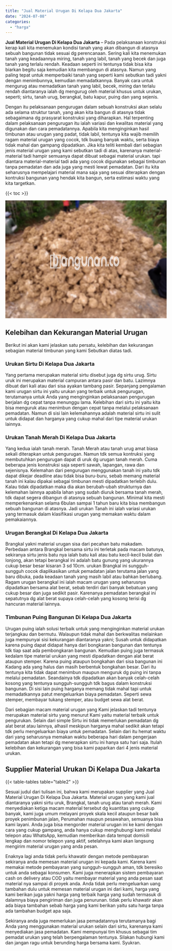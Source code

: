 ```yaml
---
title: "Jual Material Urugan Di Kelapa Dua Jakarta"
date: "2024-07-08"
categories: 
  - "harga"
---
```


**Jual Material Urugan Di Kelapa Dua Jakarta** – Pada pelaksanaan konstruksi kerap kali kita menemukan kondisi tanah yang akan dibangun di atasnya sebuah bangunan tidak sesuai dg perencanaan. Sering kali kita menemukan tanah yang keadaannya miring, tanah yang labil, tanah yang becek dan juga tanah yang terlalu rendah. Keadaan seperti ini tentunya tidak bisa kita biarkan begitu saja kemudian kita membangun di atasnya. Namun yang paling tepat untuk memperbaiki tanah yang seperti kami sebutkan tadi yakni dengan menimbunnya, kemudian memadatkannya. Banyak cara untuk mengurug atau memadatkan tanah yang labil, becek, miring dan terlalu rendah diantaranya ialah dg mengurug oleh material khusus untuk urukan, seperti; sirtu, tanah urug, berangkal, batu kapur, puing dan yang sejenis.

Dengan itu pelaksanaan pengurugan dalam sebuah konstruksi akan selalu ada selama struktur tanah, yang akan kita bangun di atasnya tidak sebagaimana dg prasyarat konstruksi yang diharapkan. Hal terpenting dalam pelaksanaan pengurugan itu ialah variasi dan kwalitas material yang digunakan dan cara pemadatannya. Apabila kita menginginkan hasil timbunan atau urugan yang padat, tidak labil, tentunya kita wajib memilih ragam material urugan yang cocok, tdk buang banyak waktu, serta biaya tidak mahal dan gampang dipadatkan. Jika kita teliti kembali dari sebagian jenis material urugan yang kami sebutkan tadi di atas, karenanya material-material tadi hampir semuanya dapat dibuat sebagai material urukan. tapi diantara material-material tadi ada yang cocok digunakan sebagai timbunan tanpa pemadatan dan ada juga yang mesti lewat pemadatan. Dari itu kita seharusnya mempelajari material mana saja yang sesuai diterapkan dengan kontruksi bangunan yang hendak kita bangun, serta estimasi waktu yang kita targetkan.

{{< toc >}}

![Jual Material Urugan Di Kelapa Dua Jakarta](/images/jual-urugan-31.png)

## Kelebihan dan Kekurangan Material Urugan

Berikut ini akan kami jelaskan satu persatu, kelebihan dan kekurangan sebagian material timbunan yang kami Sebutkan diatas tadi.

### Urukan Sirtu Di Kelapa Dua Jakarta

Yang pertama merupakan material sirtu disebut juga dg sirtu urug. Sirtu uruk ini merupakan material campuran antara pasir dan batu. Lazimnya dibuat dari kali atau dari sisa ayakan tambang pasir. Sepanjang pengalaman kami urugan sirtu ini yaitu urukan yang terbaik untuk pengurugan, terutamanya untuk Anda yang menginginkan pelaksanaan pengurugan berjalan dg cepat tanpa menunggu lama. Kelebihan dari sirtu ini yaitu kita bisa menguruk atau menimbun dengan cepat tanpa melalui pelaksanaan pemadatan. Namun di sisi lain kelemahannya adalah material sirtu ini sulit untuk didapat dan harganya yang cukup mahal dari tipe material urukan lainnya.

### Urukan Tanah Merah Di Kelapa Dua Jakarta

Yang kedua ialah tanah merah. Tanah Merah atau tanah urug amat biasa sekali diterapkan untuk pengurugan. Namun tdk semua kontruksi yang membutuhkan pengurugan dapat di uruk dg urugan tanah merah. Cuma beberapa jenis konstruksi saja seperti sawah, lapangan, rawa dan sejenisnya. Kelemahan dari pengurugan menggunakan tanah ini yaitu tdk dapat dikejar deadline atau tidak bisa buru-buru, sebab memang material tanah ini kalau dipakai sebagai timbunan mesti dipadatkan terlebih dulu. Kalau tidak dipadatkan maka dia akan berubah-ubah strukturnya dan kelemahan lainnya apabila lahan yang sudah diuruk bersama tanah merah, tdk dapat segera dibangun di atasnya sebuah bangunan. Minimal kita mesti memperkenankan selama 6bulan sampai 1 tahun baru kita bisa membangun sebuah bangunan di atasnya. Jadi urukan Tanah ini ialah variasi urukan yang termasuk dalam klasifikasi urugan yang memakan waktu dalam pemakaiannya.

### Urugan Berangkal Di Kelapa Dua Jakarta

Brangkal yakni material urugan sisa dari pecahan batu makadam. Perbedaan antara Brangkal bersama sirtu ini terletak pada macam batunya, sekiranya sirtu jenis batu nya ialah batu kali atau batu kecil-kecil bulat dan lonjong, akan tetapi berangkal ini adalah batu gunung yang ukurannya cukup besar besar kisaran 3 sd 10cm. urukan Brangkal ini sungguh-sungguh cocok diaplikasikan untuk pemadatan jalan terutama jalan yang baru dibuka, pada keadaan tanah yang masih labil atau bahkan berlubang. Ragam urugan berangkal ini ialah macam urugan yang seharusnya dipadatkan bersama alat berat, sebab terdiri dari banyak bebatuan yang cukup besar dan juga sedikit pasir. Karenanya pemadatan berangkal ini sepatutnya dg alat berat supaya celah-celah yang kosong terisi dg hancuran material lainnya.

### Timbunan Puing Bangunan Di Kelapa Dua Jakarta

Urugan puing ialah solusi terbaik untuk yang menginginkan material urukan terjangkau dan bermutu. Walaupun tidak mahal dan berkwalitas melainkan juga mempunyai sisi kekurangan diantaranya yakni; Susah untuk didapatkan karena puing dapat didapat hanya dari bongkaran bangunan dan tentunya tdk tiap saat ada pembongkaran bangunan. Kemudian puing juga termasuk kedalam tipe material urukan yang mesti dipadatkan dengan alat berat ataupun stemper. Karena puing ataupun bongkahan dari sisa bangunan ini Kadang ada yang halus dan masih berbentuk bongkahan besar. Dari itu tentunya kita tidak dapat menimbun maupun menguruk dg puing ini tanpa melalui pemadatan. Seandainya tdk dipadatkan akan banyak celah-celah kosong yang tentunya sungguh-sungguh tdk bagus dalam konstruksi bangunan. Di sisi lain puing harganya memang tidak mahal tapi untuk memadatkannya patut mengeluarkan biaya pemadatan. Seperti sewa stemper, membayar tukang stemper, atau budget sewa alat berat.

Dari sebagian macam material urugan yang Kami jelaskan tadi tentunya merupakan material sirtu yang menurut Kami yaitu material terbaik untuk pengurukan. Selain dari simple Sirtu ini tidak memerlukan pemadatan dg alat berat atau lainnya, alhasil meskipun harganya mahal sedikit akan tetapi tdk perlu mengeluarkan biaya untuk pemadatan. Selain dari itu hemat waktu dari yang seharusnya memakan waktu beberapa hari dalam pengerjaan pemadatan akan tetapi dg menerapkan sirtu ini hanya satu hari saja. Itulah kelebihan dan kekurangan yang bisa kami paparkan dari 4 jenis material urukan.

## Supplier Material Urukan Di Kelapa Dua Jakarta

{{< table-tables table="table2" >}}

Sesuai judul dari tulisan ini, bahwa kami merupakan supplier yang Jual Material Urugan Di Kelapa Dua Jakarta. Material urugan yang kami jual diantaranya yakni sirtu uruk, Brangkal, tanah urug atau tanah merah. Kami menyediakan ketiga macam material tersebut dg kuantitas yang cukup banyak, kami juga umum melayani proyek skala kecil ataupun besar baik proyek penimbunan jalan, Perumahan maupun pesawahan, semuanya bisa kami layani. Anda juga bisa mengorder material urugan ini ke kami dengan cara yang cukup gampang, anda hanya cukup menghubungi kami melalui telepon atau WhatsApp, kemudian memberikan data tempat domisili lengkap dan nomor telepon yang aktif, setelahnya kami akan langsung mengirim material urugan yang anda pesan.

Enaknya lagi anda tidak perlu khawatir dengan metode pembayaran sekiranya anda memesan material urugan ini kepada kami. Karena kami memakai metode pembayaran yang sungguh-sungguh aman, tdk beresiko untuk anda sebagai konsumen. Kami juga menerapkan sistem pembayaran cash on delivery atau COD yaitu membayar material yang anda pesan saat material nya sampai di proyek anda. Anda tidak perlu mengeluarkan uang tambahan dulu untuk memesan material urugan ini dari kami, harga yang kami berikan juga yakni harga yang terbaik harga yang sudah termasuk di dalamnya biaya pengiriman dan juga penurunan. tidak perlu khawatir akan ada biaya tambahan sebab harga yang kami berikan yaitu satu harga tanpa ada tambahan budget apa saja.

Sekiranya anda juga memerlukan jasa pemadatannya terutamanya bagi Anda yang menggunakan material urukan selain dari sirtu, karenanya kami menyediakan jasa pemadatan. Kami mempunyai tim khusus sebagai tim pemadat urukan yang telah berpengalaman tentunya. Silakan hubungi kami dan jangan ragu untuk berunding harga bersama kami. Syukran.
